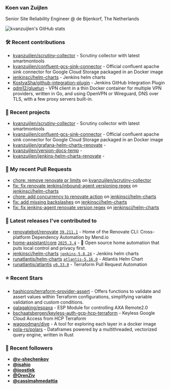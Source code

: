 ### Koen van Zuijlen

Senior Site Reliability Engineer @ de Bijenkorf, The Netherlands

![kvanzuijlen's GitHub stats](https://github-readme-stats.vercel.app/api?username=kvanzuijlen&show=reviews,discussions_started,discussions_answered,prs_merged,prs_merged_percentage&show_icons=true&theme=dark&cache_seconds=86400)

### 🛠️ Recent contributions

- [kvanzuijlen/scrutiny-collector](https://github.com/kvanzuijlen/scrutiny-collector) - Scrutiny collector with latest smartmontools
- [kvanzuijlen/confluent-gcs-sink-connector](https://github.com/kvanzuijlen/confluent-gcs-sink-connector) - Official confluent apache sink connector for Google Cloud Storage packaged in an Docker image
- [jenkinsci/helm-charts](https://github.com/jenkinsci/helm-charts) - Jenkins helm charts
- [KostyaSha/github-integration-plugin](https://github.com/KostyaSha/github-integration-plugin) - Jenkins GitHub Integration Plugin
- [qdm12/gluetun](https://github.com/qdm12/gluetun) - VPN client in a thin Docker container for multiple VPN providers, written in Go, and using OpenVPN or Wireguard, DNS over TLS, with a few proxy servers built-in.

### 🌱 Recent projects

- [kvanzuijlen/scrutiny-collector](https://github.com/kvanzuijlen/scrutiny-collector) - Scrutiny collector with latest smartmontools
- [kvanzuijlen/confluent-gcs-sink-connector](https://github.com/kvanzuijlen/confluent-gcs-sink-connector) - Official confluent apache sink connector for Google Cloud Storage packaged in an Docker image
- [kvanzuijlen/grafana-helm-charts-renovate](https://github.com/kvanzuijlen/grafana-helm-charts-renovate) - 
- [kvanzuijlen/version-docs-temp](https://github.com/kvanzuijlen/version-docs-temp) - 
- [kvanzuijlen/jenkins-helm-charts-renovate](https://github.com/kvanzuijlen/jenkins-helm-charts-renovate) - 

### 🚧 My recent Pull Requests

- [chore: remove renovate pr limits](https://github.com/kvanzuijlen/scrutiny-collector/pull/4) on [kvanzuijlen/scrutiny-collector](https://github.com/kvanzuijlen/scrutiny-collector)
- [fix: fix renovate jenkins/inbound-agent versioning regex](https://github.com/jenkinsci/helm-charts/pull/1306) on [jenkinsci/helm-charts](https://github.com/jenkinsci/helm-charts)
- [chore: add concurrency to renovate action](https://github.com/jenkinsci/helm-charts/pull/1288) on [jenkinsci/helm-charts](https://github.com/jenkinsci/helm-charts)
- [fix: add missing backslashes](https://github.com/jenkinsci/helm-charts/pull/1287) on [jenkinsci/helm-charts](https://github.com/jenkinsci/helm-charts)
- [fix: fix jenkins-agent renovate version regex](https://github.com/jenkinsci/helm-charts/pull/1285) on [jenkinsci/helm-charts](https://github.com/jenkinsci/helm-charts)

### 🚀 Latest releases I've contributed to

- [renovatebot/renovate](https://github.com/renovatebot/renovate) [`39.211.1`](https://github.com/renovatebot/renovate/releases/tag/39.211.1) - Home of the Renovate CLI: Cross-platform Dependency Automation by Mend.io
- [home-assistant/core](https://github.com/home-assistant/core) [`2025.3.4`](https://github.com/home-assistant/core/releases/tag/2025.3.4) - :house_with_garden: Open source home automation that puts local control and privacy first.
- [jenkinsci/helm-charts](https://github.com/jenkinsci/helm-charts) [`jenkins-5.8.24`](https://github.com/jenkinsci/helm-charts/releases/tag/jenkins-5.8.24) - Jenkins helm charts
- [runatlantis/helm-charts](https://github.com/runatlantis/helm-charts) [`atlantis-5.16.0`](https://github.com/runatlantis/helm-charts/releases/tag/atlantis-5.16.0) - Atlantis Helm Chart
- [runatlantis/atlantis](https://github.com/runatlantis/atlantis) [`v0.33.0`](https://github.com/runatlantis/atlantis/releases/tag/v0.33.0) - Terraform Pull Request Automation

### ⭐ Recent Stars

- [hashicorp/terraform-provider-assert](https://github.com/hashicorp/terraform-provider-assert) - Offers functions to validate and assert values within Terraform configurations, simplifying variable validation and custom conditions.
- [galagaking/espaxa](https://github.com/galagaking/espaxa) - ESP Module for controlling AXA Remote2.0
- [bschaatsbergen/keyless-auth-gcp-hcp-terraform](https://github.com/bschaatsbergen/keyless-auth-gcp-hcp-terraform) - Keyless Google Cloud Access from HCP Terraform
- [wagoodman/dive](https://github.com/wagoodman/dive) - A tool for exploring each layer in a docker image
- [pola-rs/polars](https://github.com/pola-rs/polars) - Dataframes powered by a multithreaded, vectorized query engine, written in Rust

### 👀 Recent followers

- [**@v-shechenkov**](https://github.com/v-shechenkov)
- [**@isahio**](https://github.com/isahio)
- [**@joostlek**](https://github.com/joostlek)
- [**@OrenZiv**](https://github.com/OrenZiv)
- [**@cassimahmedattia**](https://github.com/cassimahmedattia)
